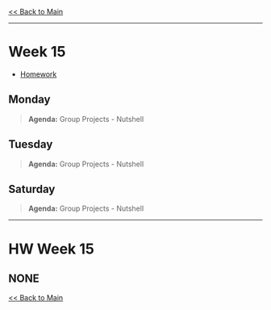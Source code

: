 [<< Back to Main](../README.md)

---
# Week 15
- [Homework](#hw-week-15)

## Monday
> **Agenda:** Group Projects - Nutshell

## Tuesday
> **Agenda:** Group Projects - Nutshell

## Saturday
> **Agenda:** Group Projects - Nutshell

---
# HW Week 15
NONE
---
[<< Back to Main](../README.md)